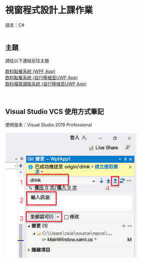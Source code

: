 <h1> 視窗程式設計上課作業 </h1>
語言：C#
<br><br>
<h2>主題</h2>
<pre>請從以下連結前往主題</pre>
<a href="https://github.com/iambjlu/CS_Class/drink"> 飲料點餐系統 (WPF App) </a><br>
<a href="https://github.com/iambjlu/CS_Class/drink_UWP"> 飲料點餐系統 (自行移植至UWP App) </a><br>
<a href="https://github.com/iambjlu/CS_Class/Wpf_File"> 飲料檔案讀取系統 (自行移植至UWP App) </a><br>
<br><br>
<h2>Visual Studio VCS 使用方式筆記</h2>
使用版本：Visual Studio 2019 Professional<br><br>
<img src="https://github.com/iambjlu/CS_class/blob/master/Readme_src/vcs_guide_1100928.png?raw=true"></img>
